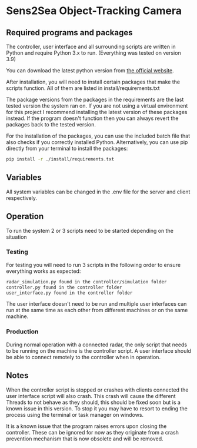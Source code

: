 # Sens2Sea Object-Tracking Camera

## Required programs and packages

The controller, user interface and all surrounding scripts are written in Python and require Python 3.x to run. (Everything was tested on version 3.9)

You can download the latest python version from [the official website](https://www.python.org/downloads/).

After installation, you will need to install certain packages that make the scripts function. All of them are listed in install/requirements.txt

The package versions from the packages in the requirements are the last tested version the system ran on. If you are not using a virtual environment for this project I recommend installing the latest version of these packages instead. If the program doesn't function then you can always revert the packages back to the tested version.

For the installation of the packages, you can use the included batch file that also checks if you correctly installed Python. Alternatively, you can use pip directly from your terminal to install the packages:

```bash
pip install -r ./install/requirements.txt
```

## Variables

All system variables can be changed in the .env file for the server and client respectively.

## Operation

To run the system 2 or 3 scripts need to be started depending on the situation

### Testing
For testing you will need to run 3 scripts in the following order to ensure everything works as expected:
```bash
radar_simulation.py found in the controller/simulation folder
controller.py found in the controller folder
user_interface.py found in the controller folder
```
The user interface doesn't need to be run and multiple user interfaces can run at the same time as each other from different machines or on the same machine.

### Production
During normal operation with a connected radar, the only script that needs to be running on the machine is the controller script. A user interface should be able to connect remotely to the controller when in operation.

## Notes

When the controller script is stopped or crashes with clients connected the user interface script will also crash. This crash will cause the different Threads to not behave as they should, this should be fixed soon but is a known issue in this version. To stop it you may have to resort to ending the process using the terminal or task manager on windows.

It is a known issue that the program raises errors upon closing the controller. These can be ignored for now as they originate from a crash prevention mechanism that is now obsolete and will be removed.